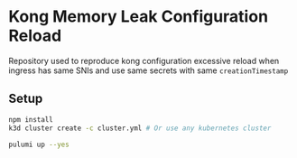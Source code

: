 # Kong Memory Leak Configuration Reload

Repository used to reproduce kong configuration excessive reload when ingress has same SNIs and use same secrets with same `creationTimestamp`

## Setup

```bash
npm install
k3d cluster create -c cluster.yml # Or use any kubernetes cluster

pulumi up --yes
```
